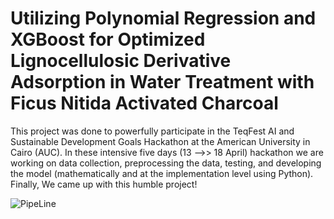 # Utilizing Polynomial Regression and XGBoost for Optimized Lignocellulosic Derivative Adsorption in Water Treatment with Ficus Nitida Activated Charcoal
This project was done to powerfully participate in the TeqFest AI and Sustainable Development Goals Hackathon at the American University in Cairo (AUC). In these intensive five days (13 -->> 18 April) hackathon we are working on data collection, preprocessing the data, testing, and developing the model (mathematically and at the implementation level using Python). Finally, We came up with this humble project!

![PipeLine](https://github.com/Abdullah-Elafifi/Optimizing-Adsorption-with-Ficus-Nitida-Charcoal/assets/60512049/d5c82a96-ea33-4608-9af5-d06982f6b125)
